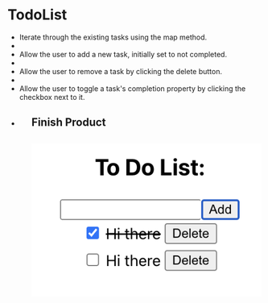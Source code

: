 # TodoList

<ul>
  <li>Iterate through the existing tasks using the map method.<li/>
  <li>Allow the user to add a new task, initially set to not completed.<li/>
  <li>Allow the user to remove a task by clicking the delete button.<li/>
  <li>Allow the user to toggle a task's completion property by clicking the checkbox next to it. <li/>
<ul/>
    
 <h2>Finish Product<h2/>
<img src="todo-list/src/components/FinishProduct.png" alt="Finish Product"> 
